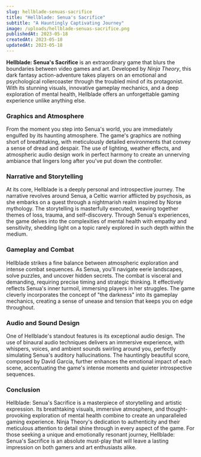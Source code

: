 ```yaml
---
slug: hellblade-senuas-sacrifice
title: "Hellblade: Senua's Sacrifice"
subtitle: "A Hauntingly Captivating Journey"
image: /uploads/hellblade-senuas-sacrifice.png
publishedAt: 2023-05-18
createdAt: 2023-05-18
updatedAt: 2023-05-18
---
```


__Hellblade: Senua's Sacrifice__ is an extraordinary game that blurs the boundaries between video games and art. Developed by _Ninja Theory_, this dark fantasy action-adventure takes players on an emotional and psychological rollercoaster through the troubled mind of its protagonist. With its stunning visuals, innovative gameplay mechanics, and a deep exploration of mental health, Hellblade offers an unforgettable gaming experience unlike anything else.

### Graphics and Atmosphere
From the moment you step into Senua's world, you are immediately engulfed by its haunting atmosphere. The game's graphics are nothing short of breathtaking, with meticulously detailed environments that convey a sense of dread and despair. The use of lighting, weather effects, and atmospheric audio design work in perfect harmony to create an unnerving ambiance that lingers long after you've put down the controller.

### Narrative and Storytelling
At its core, Hellblade is a deeply personal and introspective journey. The narrative revolves around Senua, a Celtic warrior afflicted by psychosis, as she embarks on a quest through a nightmarish realm inspired by Norse mythology. The storytelling is masterfully executed, weaving together themes of loss, trauma, and self-discovery. Through Senua's experiences, the game delves into the complexities of mental health with empathy and sensitivity, shedding light on a topic rarely explored in such depth within the medium.

### Gameplay and Combat
Hellblade strikes a fine balance between atmospheric exploration and intense combat sequences. As Senua, you'll navigate eerie landscapes, solve puzzles, and uncover hidden secrets. The combat is visceral and demanding, requiring precise timing and strategic thinking. It effectively reflects Senua's inner turmoil, immersing players in her struggles. The game cleverly incorporates the concept of "the darkness" into its gameplay mechanics, creating a sense of unease and tension that keeps you on edge throughout.

### Audio and Sound Design
One of Hellblade's standout features is its exceptional audio design. The use of binaural audio techniques delivers an immersive experience, with whispers, voices, and ambient sounds swirling around you, perfectly simulating Senua's auditory hallucinations. The hauntingly beautiful score, composed by David Garcia, further enhances the emotional impact of each scene, accentuating the game's intense moments and quieter introspective sequences.

### Conclusion
Hellblade: Senua's Sacrifice is a masterpiece of storytelling and artistic expression. Its breathtaking visuals, immersive atmosphere, and thought-provoking exploration of mental health combine to create an unparalleled gaming experience. Ninja Theory's dedication to authenticity and their meticulous attention to detail shine through in every aspect of the game. For those seeking a unique and emotionally resonant journey, Hellblade: Senua's Sacrifice is an absolute must-play that will leave a lasting impression on both gamers and art enthusiasts alike.
